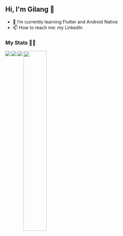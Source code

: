 ## Hi, I'm Gilang 👋

- 🌱 I’m currently learning Flutter and Android Native
- 📫 How to reach me: my LinkedIn

### My Stats 👨‍💻
<img width="38%" src="https://github-readme-stats.vercel.app/api/top-langs/?username=gilanghaq&layout=compact&theme=tokyonight"/>

<img align="left" src="https://img.shields.io/badge/Flutter-%2302569B.svg?style=for-the-badge&logo=Flutter&logoColor=white"/>
<img align="left" src="https://img.shields.io/badge/Android-3DDC84?style=for-the-badge&logo=android&logoColor=white"/>
<img align="left" src="https://img.shields.io/badge/kotlin-%237F52FF.svg?style=for-the-badge&logo=kotlin&logoColor=white"/>
